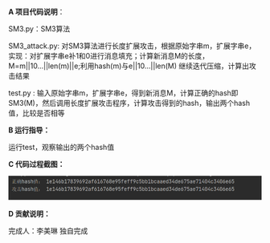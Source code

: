 
**A 项目代码说明**：

  SM3.py：SM3算法

  SM3_attack.py: 对SM3算法进行长度扩展攻击，根据原始字串m，扩展字串e，实现：对扩展字串e补1和0进行消息填充；计算新消息M的长度，M=m||10...||len(m)||e;利用hash(m)与e||10...||len(M)
继续迭代压缩，计算出攻击结果

  test.py : 输入原始字串m，扩展字串e，得到新消息M，计算正确的hash即SM3(M)，然后调用长度扩展攻击程序，计算攻击得到的hash，输出两个hash值，比较是否相等

**B 运行指导：**

  运行test，观察输出的两个hash值

**C 代码过程截图：**

![image](https://github.com/Dumdiii/SM3/blob/master/length_extension_attack/result.png)

**D 贡献说明：**

完成人：李美琳 独自完成

